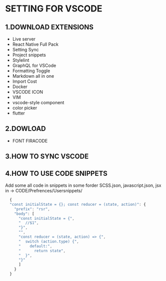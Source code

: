 # SETTING FOR VSCODE

## 1.DOWNLOAD EXTENSIONS

- Live server
- React Native Full Pack
- Setting Sync
- Project snippets
- Stylelint
- GraphQL for VSCode
- Formatting Toggle
- Markdown all in one
- Import Cost
- Docker
- VSCODE ICON
- VIM
- vscode-style component
- color picker
- flutter

## 2.DOWLOAD

- FONT FIRACODE

## 3.HOW TO SYNC VSCODE

## 4.HOW TO USE CODE SNIPPETS

Add some all code in snippets in some forder SCSS.json, javascript.json, jsx in -> CODE/Prefrences/Usersnippets/

```javascript
  {
  "const initialState = {}; const reducer = (state, action)": {
    "prefix": "rsr",
    "body": [
      "const initialState = {",
      "  //$1",
      "}",
      "",
      "const reducer = (state, action) => {",
      "  switch (action.type) {",
      "    default:",
      "      return state",
      "  }",
      "}"
      ]
    }
  }
```

